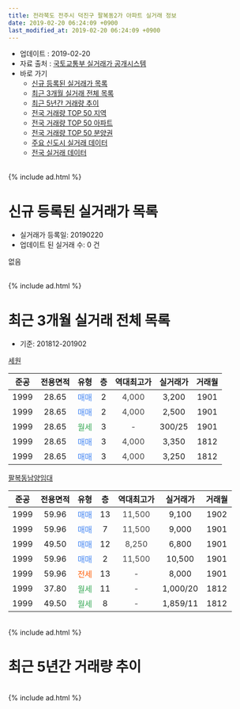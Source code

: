 ```yaml
---
title: 전라북도 전주시 덕진구 팔복동2가 아파트 실거래 정보
date: 2019-02-20 06:24:09 +0900
last_modified_at: 2019-02-20 06:24:09 +0900
---
```


* 업데이트 : 2019-02-20
* 자료 출처 : [국토교통부 실거래가 공개시스템](http://rt.molit.go.kr)
* 바로 가기
    * [신규 등록된 실거래가 목록](#신규-등록된-실거래가-목록)
    * [최근 3개월 실거래 전체 목록](#최근-3개월-실거래-전체-목록)
    * [최근 5년간 거래량 추이](#최근-5년간-거래량-추이)
    * [전국 거래량 TOP 50 지역](https://inasie.github.io/apt-trade-info/최근-3개월-전국에서-가장-거래가-많이-발생한-지역)
    * [전국 거래량 TOP 50 아파트](https://inasie.github.io/apt-trade-info/최근-3개월-전국에서-가장-거래가-많이-발생한-아파트)
    * [전국 거래량 TOP 50 분양권](https://inasie.github.io/apt-trade-info/최근-3개월-전국에서-가장-거래가-많이-발생한-분양권)
    * [주요 신도시 실거래 데이터](https://inasie.github.io/apt-trade-info/주요-신도시)
    * [전국 실거래 데이터](https://inasie.github.io/apt-trade-info/전국)
<br>
{% include ad.html %}
<br>

# 신규 등록된 실거래가 목록
* 실거래가 등록일: 20190220
* 업데이트 된 실거래 수: 0 건

없음

<br>
{% include ad.html %}
<br>

# 최근 3개월 실거래 전체 목록
* 기준: 201812-201902


[세원](https://search.naver.com/search.naver?query=%EC%A0%84%EB%9D%BC%EB%B6%81%EB%8F%84+%EC%A0%84%EC%A3%BC%EC%8B%9C+%EB%8D%95%EC%A7%84%EA%B5%AC+%ED%8C%94%EB%B3%B5%EB%8F%992%EA%B0%80+%EC%84%B8%EC%9B%90)

|준공|전용면적|유형|층|역대최고가|실거래가|거래월|
|:---:|:---:|:---:|:---:|:---:|:---:|:---:|
|1999|28.65|<span style="color:#4285f3">매매</span>|2|<span style="color:#444444">4,000</span>|3,200|1901|
|1999|28.65|<span style="color:#4285f3">매매</span>|2|<span style="color:#444444">4,000</span>|2,500|1901|
|1999|28.65|<span style="color:#34a853">월세</span>|3|<span style="color:#444444">-</span>|300/25|1901|
|1999|28.65|<span style="color:#4285f3">매매</span>|3|<span style="color:#444444">4,000</span>|3,350|1812|
|1999|28.65|<span style="color:#4285f3">매매</span>|3|<span style="color:#444444">4,000</span>|3,250|1812|

[팔복동남양임대](https://search.naver.com/search.naver?query=%EC%A0%84%EB%9D%BC%EB%B6%81%EB%8F%84+%EC%A0%84%EC%A3%BC%EC%8B%9C+%EB%8D%95%EC%A7%84%EA%B5%AC+%ED%8C%94%EB%B3%B5%EB%8F%992%EA%B0%80+%ED%8C%94%EB%B3%B5%EB%8F%99%EB%82%A8%EC%96%91%EC%9E%84%EB%8C%80)

|준공|전용면적|유형|층|역대최고가|실거래가|거래월|
|:---:|:---:|:---:|:---:|:---:|:---:|:---:|
|1999|59.96|<span style="color:#4285f3">매매</span>|13|<span style="color:#444444">11,500</span>|9,100|1902|
|1999|59.96|<span style="color:#4285f3">매매</span>|7|<span style="color:#444444">11,500</span>|9,000|1901|
|1999|49.50|<span style="color:#4285f3">매매</span>|12|<span style="color:#444444">8,250</span>|6,800|1901|
|1999|59.96|<span style="color:#4285f3">매매</span>|2|<span style="color:#444444">11,500</span>|10,500|1901|
|1999|59.96|<span style="color:#ff5a00">전세</span>|13|<span style="color:#444444">-</span>|8,000|1901|
|1999|37.80|<span style="color:#34a853">월세</span>|11|<span style="color:#444444">-</span>|1,000/20|1812|
|1999|49.50|<span style="color:#34a853">월세</span>|8|<span style="color:#444444">-</span>|1,859/11|1812|


<br>
{% include ad.html %}
<br>

# 최근 5년간 거래량 추이


<div style="width:100%;">
    <canvas id="deal_progress" height="200"></canvas>
</div>

<script>
new Chart(document.getElementById("deal_progress"), {
    type: 'line',
    data: {
        labels: ['201402','201403','201404','201405','201406','201407','201408','201409','201410','201411','201412','201501','201502','201503','201504','201505','201506','201507','201508','201509','201510','201511','201512','201601','201602','201603','201604','201605','201606','201607','201608','201609','201610','201611','201612','201701','201702','201703','201704','201705','201706','201707','201708','201709','201710','201711','201712','201801','201802','201803','201804','201805','201806','201807','201808','201809','201810','201811','201812','201901','201902'],
        datasets: [{
            label: '매매',
            pointRadius: 1,
            data: [4, 4, 1, 7, 3, 5, 2, 6, 5, 2, 6, 3, 4, 2, 1, 5, 3, 4, 6, 7, 8, 3, 3, 5, 1, 6, 10, 1, 4, 6, 2, 5, 2, 2, 3, 4, 8, 5, 1, 5, 5, 1, 6, 6, 5, 4, 1, 0, 1, 3, 3, 2, 0, 3, 2, 1, 5, 2, 2, 5, 1],
            borderColor: "rgba(255, 201, 14, 1)",
            backgroundColor: "rgba(255, 201, 14, 0.5)",
            fill: false,
            lineTension: 0
        },{
            label: '전월세',
            pointRadius: 1,
            data: [8, 3, 2, 6, 6, 3, 3, 5, 2, 6, 1, 3, 6, 1, 3, 4, 2, 0, 3, 9, 4, 1, 2, 1, 5, 5, 1, 1, 0, 1, 2, 3, 4, 3, 1, 1, 4, 1, 1, 1, 1, 3, 0, 0, 2, 2, 0, 4, 0, 1, 1, 0, 1, 2, 2, 0, 2, 0, 2, 2, 0],
            borderColor: "rgba(0, 141, 185, 1)",
            backgroundColor: "rgba(0, 141, 185, 0.5)",
            fill: false,
            lineTension: 0
        }
        ]
    },
    options: {
        responsive: true,
        title: {
            display: false
        },
        tooltips: {
            mode: 'index',
            intersect: false
        },
        hover: {
            mode: 'nearest',
            intersect: true
        },
        scales: {
            xAxes: [{
                display: true,
                scaleLabel: {
                    display: true,
                    labelString: '년/월'
                }
            }],
            yAxes: [{
                display: true,
                ticks: {
                    suggestedMin: 0,
                },
                scaleLabel: {
                    display: true,
                    labelString: '실거래 수'
                }
            }]
        }
    }
});

</script>


<br>
{% include ad.html %}
<br>

